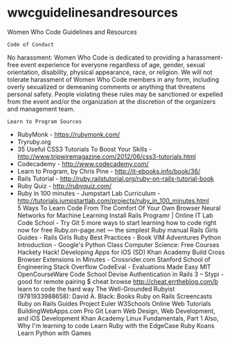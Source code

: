 wwcguidelinesandresources
=========================

Women Who Code Guidelines and Resources

    Code of Conduct 

No harassment: Women Who Code is dedicated to providing a harassment-free event experience for everyone regardless of age, gender, sexual orientation, disability, physical appearance, race, or religion. We will not tolerate harassment of Women Who Code members in any form, including overly sexualized or demeaning comments or anything that threatens personal safety. People violating these rules may be sanctioned or expelled from the event and/or the organization at the discretion of the organizers and management team.
    

    Learn to Program Sources
- RubyMonk - https://rubymonk.com/  
- Tryruby.org  
- 35 Useful CSS3 Tutorials To Boost Your Skills - http://www.tripwiremagazine.com/2012/06/css3-tutorials.html  
- Codecademy - http://www.codecademy.com/  
- Learn to Program, by Chris Pine - http://it-ebooks.info/book/36/  
- Rails Tutorial - http://ruby.railstutorial.org/ruby-on-rails-tutorial-book  
- Ruby Quiz - http://rubyquiz.com/  
- Ruby in 100 minutes - Jumpstart Lab Curriculum - http://tutorials.jumpstartlab.com/projects/ruby_in_100_minutes.html  
5 Ways To Learn Code From The Comfort Of Your Own Browser
Neural Networks for Machine Learning
Install Rails
Programr | Online IT Lab
Code School - Try Git
5 more ways to start learning how to code right now for free
Ruby.on-page.net — the simplest Ruby manual
Rails Girls Guides - Rails Girls
Ruby Best Practices - Book
VIM Adventures
Python Introduction - Google's Python Class
Computer Science: Free Courses
Hackety Hack!
Developing Apps for iOS (SD)
Khan Academy
Build Cross Browser Extensions in Minutes - Crossrider.com
Stanford School of Engineering
Stack Overflow
CodeEval - Evaluations Made Easy
MIT OpenCourseWare
Code School
Devise Authentication in Rails 3 –
Stypi - good for remote pairing
$ cheat browse http://cheat.errtheblog.com/b
learn to code the hard way
The Well-Grounded Rubyist (9781933988658): David A. Black: Books
Ruby on Rails Screencasts
Ruby on Rails Guides
Project Euler
W3Schools Online Web Tutorials
BuildingWebApps.com
Pro Git
Learn Web Design, Web Development, and iOS Development
Khan Academy
Linux Fundamentals, Part 1
Also, Why I'm learning to code
Learn Ruby with the EdgeCase Ruby Koans
Learn Python with Games

